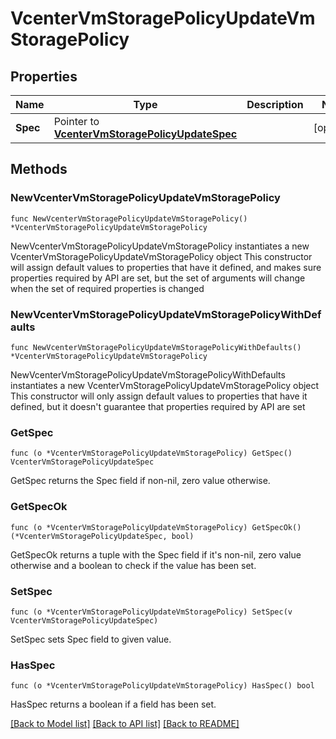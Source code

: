 # VcenterVmStoragePolicyUpdateVmStoragePolicy

## Properties

Name | Type | Description | Notes
------------ | ------------- | ------------- | -------------
**Spec** | Pointer to [**VcenterVmStoragePolicyUpdateSpec**](VcenterVmStoragePolicyUpdateSpec.md) |  | [optional] 

## Methods

### NewVcenterVmStoragePolicyUpdateVmStoragePolicy

`func NewVcenterVmStoragePolicyUpdateVmStoragePolicy() *VcenterVmStoragePolicyUpdateVmStoragePolicy`

NewVcenterVmStoragePolicyUpdateVmStoragePolicy instantiates a new VcenterVmStoragePolicyUpdateVmStoragePolicy object
This constructor will assign default values to properties that have it defined,
and makes sure properties required by API are set, but the set of arguments
will change when the set of required properties is changed

### NewVcenterVmStoragePolicyUpdateVmStoragePolicyWithDefaults

`func NewVcenterVmStoragePolicyUpdateVmStoragePolicyWithDefaults() *VcenterVmStoragePolicyUpdateVmStoragePolicy`

NewVcenterVmStoragePolicyUpdateVmStoragePolicyWithDefaults instantiates a new VcenterVmStoragePolicyUpdateVmStoragePolicy object
This constructor will only assign default values to properties that have it defined,
but it doesn't guarantee that properties required by API are set

### GetSpec

`func (o *VcenterVmStoragePolicyUpdateVmStoragePolicy) GetSpec() VcenterVmStoragePolicyUpdateSpec`

GetSpec returns the Spec field if non-nil, zero value otherwise.

### GetSpecOk

`func (o *VcenterVmStoragePolicyUpdateVmStoragePolicy) GetSpecOk() (*VcenterVmStoragePolicyUpdateSpec, bool)`

GetSpecOk returns a tuple with the Spec field if it's non-nil, zero value otherwise
and a boolean to check if the value has been set.

### SetSpec

`func (o *VcenterVmStoragePolicyUpdateVmStoragePolicy) SetSpec(v VcenterVmStoragePolicyUpdateSpec)`

SetSpec sets Spec field to given value.

### HasSpec

`func (o *VcenterVmStoragePolicyUpdateVmStoragePolicy) HasSpec() bool`

HasSpec returns a boolean if a field has been set.


[[Back to Model list]](../README.md#documentation-for-models) [[Back to API list]](../README.md#documentation-for-api-endpoints) [[Back to README]](../README.md)


